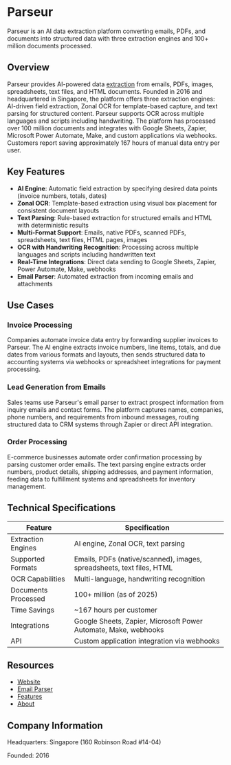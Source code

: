 # Parseur

Parseur is an AI data extraction platform converting emails, PDFs, and documents into structured data with three extraction engines and 100+ million documents processed.

## Overview

Parseur provides AI-powered data [extraction](../../capabilities/extraction/index.md) from emails, PDFs, images, spreadsheets, text files, and HTML documents. Founded in 2016 and headquartered in Singapore, the platform offers three extraction engines: AI-driven field extraction, Zonal OCR for template-based capture, and text parsing for structured content. Parseur supports OCR across multiple languages and scripts including handwriting. The platform has processed over 100 million documents and integrates with Google Sheets, Zapier, Microsoft Power Automate, Make, and custom applications via webhooks. Customers report saving approximately 167 hours of manual data entry per user.

## Key Features

- **AI Engine**: Automatic field extraction by specifying desired data points (invoice numbers, totals, dates)
- **Zonal OCR**: Template-based extraction using visual box placement for consistent document layouts
- **Text Parsing**: Rule-based extraction for structured emails and HTML with deterministic results
- **Multi-Format Support**: Emails, native PDFs, scanned PDFs, spreadsheets, text files, HTML pages, images
- **OCR with Handwriting Recognition**: Processing across multiple languages and scripts including handwritten text
- **Real-Time Integrations**: Direct data sending to Google Sheets, Zapier, Power Automate, Make, webhooks
- **Email Parser**: Automated extraction from incoming emails and attachments

## Use Cases

### Invoice Processing
Companies automate invoice data entry by forwarding supplier invoices to Parseur. The AI engine extracts invoice numbers, line items, totals, and due dates from various formats and layouts, then sends structured data to accounting systems via webhooks or spreadsheet integrations for payment processing.

### Lead Generation from Emails
Sales teams use Parseur's email parser to extract prospect information from inquiry emails and contact forms. The platform captures names, companies, phone numbers, and requirements from inbound messages, routing structured data to CRM systems through Zapier or direct API integration.

### Order Processing
E-commerce businesses automate order confirmation processing by parsing customer order emails. The text parsing engine extracts order numbers, product details, shipping addresses, and payment information, feeding data to fulfillment systems and spreadsheets for inventory management.

## Technical Specifications

| Feature | Specification |
|---------|---------------|
| Extraction Engines | AI engine, Zonal OCR, text parsing |
| Supported Formats | Emails, PDFs (native/scanned), images, spreadsheets, text files, HTML |
| OCR Capabilities | Multi-language, handwriting recognition |
| Documents Processed | 100+ million (as of 2025) |
| Time Savings | ~167 hours per customer |
| Integrations | Google Sheets, Zapier, Microsoft Power Automate, Make, webhooks |
| API | Custom application integration via webhooks |

## Resources

- [Website](https://parseur.com)
- [Email Parser](https://parseur.com/email-parser)
- [Features](https://parseur.com/features)
- [About](https://parseur.com/about)

## Company Information

Headquarters: Singapore (160 Robinson Road #14-04)

Founded: 2016 